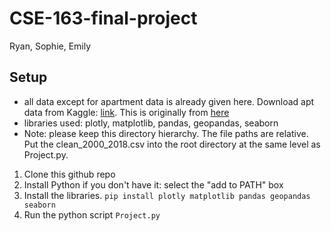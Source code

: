 # CSE-163-final-project
Ryan, Sophie, Emily

## Setup

- all data except for apartment data is already given here. Download apt data from Kaggle: [link](https://www.kaggle.com/datasets/michaelbryantds/bay-area-craigslist-rentals?resource=download). This is originally from [here](https://www.katepennington.org/data)
- libraries used: plotly, matplotlib, pandas, geopandas, seaborn
- Note: please keep this directory hierarchy. The file paths are relative. Put the clean_2000_2018.csv into the root directory at the same level as Project.py.

1. Clone this github repo
2. Install Python if you don't have it: select the "add to PATH" box
3. Install the libraries. `pip install plotly matplotlib pandas geopandas seaborn`
4. Run the python script `Project.py`
